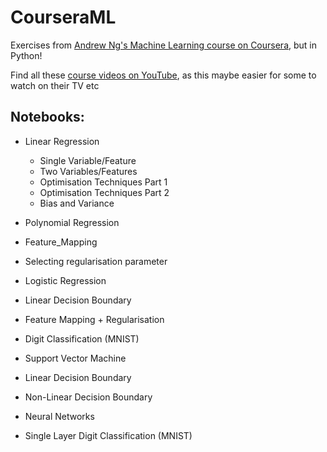 # CourseraML
Exercises from [Andrew Ng's Machine Learning course on Coursera](https://www.coursera.org/learn/machine-learning), but in Python!

Find all these [course videos on YouTube](https://www.youtube.com/playlist?list=PLRJdqdXieSHN0udSvZ-4kwX_Naqs4QJ19), as this maybe easier for some to watch on their TV etc

## Notebooks:

* Linear Regression
  * Single Variable/Feature
  * Two Variables/Features
  * Optimisation Techniques Part 1
  * Optimisation Techniques Part 2
  * Bias and Variance


* Polynomial Regression
 * Feature_Mapping
 * Selecting regularisation parameter

* Logistic Regression
 * Linear Decision Boundary
 * Feature Mapping + Regularisation
 * Digit Classification (MNIST)

* Support Vector Machine
 * Linear Decision Boundary
 * Non-Linear Decision Boundary

* Neural Networks
 * Single Layer Digit Classification (MNIST)


